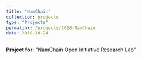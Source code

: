 ```yaml
---
title: "NamChain"
collection: projects
type: "Projects"
permalink: /projects/2018-NamChain
date: 2018-10-24
---
```


**Project for:** "NamChain Open Initiative Research Lab"
